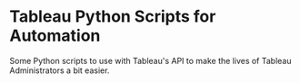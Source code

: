 # Tableau Python Scripts for Automation
Some Python scripts to use with Tableau's API to make the lives of Tableau Administrators a bit easier.

